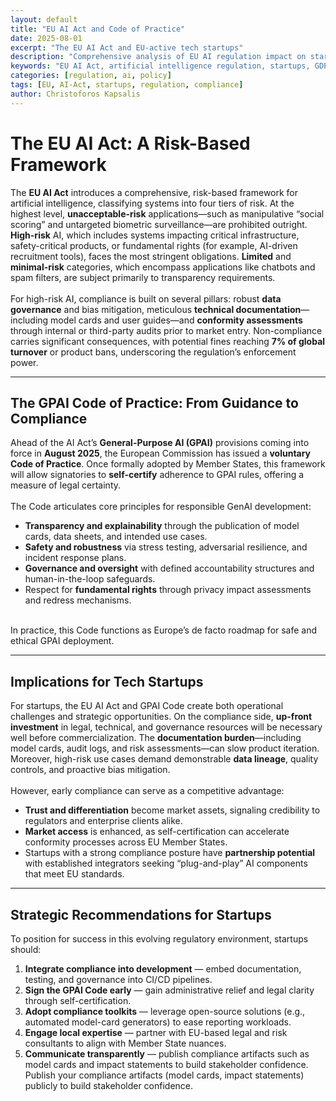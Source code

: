 ```yaml
---
layout: default
title: "EU AI Act and Code of Practice"
date: 2025-08-01
excerpt: "The EU AI Act and EU-active tech startups"
description: "Comprehensive analysis of EU AI regulation impact on startups and tech companies, covering compliance requirements and strategic implications"
keywords: "EU AI Act, artificial intelligence regulation, startups, GDPR, tech policy, compliance, GPAI"
categories: [regulation, ai, policy]
tags: [EU, AI-Act, startups, regulation, compliance]
author: Christoforos Kapsalis
---
```


# The EU AI Act: A Risk-Based Framework

The **EU AI Act** introduces a comprehensive, risk-based framework for artificial intelligence, classifying systems into four tiers of risk. At the highest level, **unacceptable-risk** applications—such as manipulative “social scoring” and untargeted biometric surveillance—are prohibited outright. **High-risk** AI, which includes systems impacting critical infrastructure, safety-critical products, or fundamental rights (for example, AI-driven recruitment tools), faces the most stringent obligations. **Limited** and **minimal-risk** categories, which encompass applications like chatbots and spam filters, are subject primarily to transparency requirements.
<br><br>
For high-risk AI, compliance is built on several pillars: robust **data governance** and bias mitigation, meticulous **technical documentation**—including model cards and user guides—and **conformity assessments** through internal or third-party audits prior to market entry. Non-compliance carries significant consequences, with potential fines reaching **7% of global turnover** or product bans, underscoring the regulation’s enforcement power.

---

## The GPAI Code of Practice: From Guidance to Compliance

Ahead of the AI Act’s **General-Purpose AI (GPAI)** provisions coming into force in **August 2025**, the European Commission has issued a **voluntary Code of Practice**. Once formally adopted by Member States, this framework will allow signatories to **self-certify** adherence to GPAI rules, offering a measure of legal certainty.
<br><br>
The Code articulates core principles for responsible GenAI development:  
- **Transparency and explainability** through the publication of model cards, data sheets, and intended use cases.  
- **Safety and robustness** via stress testing, adversarial resilience, and incident response plans.  
- **Governance and oversight** with defined accountability structures and human-in-the-loop safeguards.  
- Respect for **fundamental rights** through privacy impact assessments and redress mechanisms.  
<br>
In practice, this Code functions as Europe’s de facto roadmap for safe and ethical GPAI deployment.

---

## Implications for Tech Startups

For startups, the EU AI Act and GPAI Code create both operational challenges and strategic opportunities. On the compliance side, **up-front investment** in legal, technical, and governance resources will be necessary well before commercialization. The **documentation burden**—including model cards, audit logs, and risk assessments—can slow product iteration. Moreover, high-risk use cases demand demonstrable **data lineage**, quality controls, and proactive bias mitigation.
<br><br>
However, early compliance can serve as a competitive advantage:  
- **Trust and differentiation** become market assets, signaling credibility to regulators and enterprise clients alike.  
- **Market access** is enhanced, as self-certification can accelerate conformity processes across EU Member States.  
- Startups with a strong compliance posture have **partnership potential** with established integrators seeking “plug-and-play” AI components that meet EU standards.

---

## Strategic Recommendations for Startups

To position for success in this evolving regulatory environment, startups should:  
1. **Integrate compliance into development** — embed documentation, testing, and governance into CI/CD pipelines.  
2. **Sign the GPAI Code early** — gain administrative relief and legal clarity through self-certification.  
3. **Adopt compliance toolkits** — leverage open-source solutions (e.g., automated model-card generators) to ease reporting workloads.  
4. **Engage local expertise** — partner with EU-based legal and risk consultants to align with Member State nuances.  
5. **Communicate transparently** — publish compliance artifacts such as model cards and impact statements to build stakeholder confidence.
   Publish your compliance artifacts (model cards, impact statements) publicly to build stakeholder confidence.

